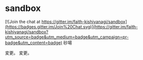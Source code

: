 # sandbox

[![Join the chat at https://gitter.im/faith-kishiyanagi/sandbox](https://badges.gitter.im/Join%20Chat.svg)](https://gitter.im/faith-kishiyanagi/sandbox?utm_source=badge&utm_medium=badge&utm_campaign=pr-badge&utm_content=badge)
砂場

変更。
変更。
